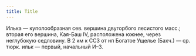 ```yaml
---
title: Title
---
```


Илька — куполообразная сев. вершина двугорбого лесистого масс.; вторая его
вершина, Кая-Баш IV, расположена южнее, через неглубокую седловину. В 2 км к ССЗ
от нп Богатое Ущелье (Бахч.) — ср. тюрк. ильк — первый, начальный И–3.

